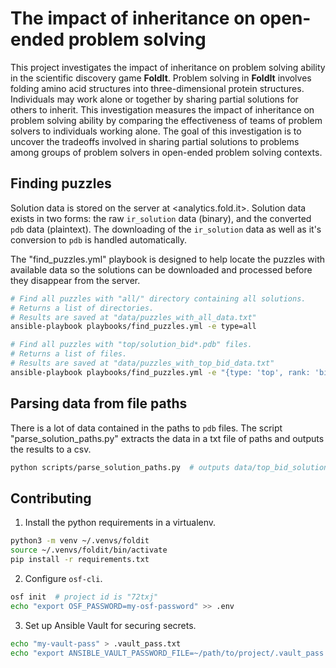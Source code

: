 # The impact of inheritance on open-ended problem solving

This project investigates the impact of inheritance on problem solving ability in the scientific discovery game **FoldIt**. Problem solving in **FoldIt** involves folding amino acid structures into three-dimensional protein structures. Individuals may work alone or together by sharing partial solutions for others to inherit. This investigation measures the impact of inheritance on problem solving ability by comparing the effectiveness of teams of problem solvers to individuals working alone. The goal of this investigation is to uncover the tradeoffs involved in sharing partial solutions to problems among groups of problem solvers in open-ended problem solving contexts.

## Finding puzzles

Solution data is stored on the server at <analytics.fold.it>. Solution data
exists in two forms: the raw `ir_solution` data (binary), and the converted
`pdb` data (plaintext). The downloading of the `ir_solution` data as well as
it's conversion to `pdb` is handled automatically.

The "find_puzzles.yml" playbook is designed to help locate the puzzles
with available data so the solutions can be downloaded and processed
before they disappear from the server.

```bash
# Find all puzzles with "all/" directory containing all solutions.
# Returns a list of directories.
# Results are saved at "data/puzzles_with_all_data.txt"
ansible-playbook playbooks/find_puzzles.yml -e type=all

# Find all puzzles with "top/solution_bid*.pdb" files.
# Returns a list of files.
# Results are saved at "data/puzzles_with_top_bid_data.txt"
ansible-playbook playbooks/find_puzzles.yml -e "{type: 'top', rank: 'bid'}"
```

## Parsing data from file paths

There is a lot of data contained in the paths to `pdb` files. The script
"parse_solution_paths.py" extracts the data in a txt file of paths
and outputs the results to a csv.

```bash
python scripts/parse_solution_paths.py  # outputs data/top_bid_solutions.csv
```

## Contributing

1. Install the python requirements in a virtualenv.

```bash
python3 -m venv ~/.venvs/foldit
source ~/.venvs/foldit/bin/activate
pip install -r requirements.txt
```

2. Configure `osf-cli`.

```bash
osf init  # project id is "72txj"
echo "export OSF_PASSWORD=my-osf-password" >> .env
```

3. Set up Ansible Vault for securing secrets.

```bash
echo "my-vault-pass" > .vault_pass.txt
echo "export ANSIBLE_VAULT_PASSWORD_FILE=~/path/to/project/.vault_pass.txt" >> .env
```

